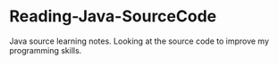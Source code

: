 # Reading-Java-SourceCode
 Java source learning notes. Looking at the source code to improve my programming skills.
